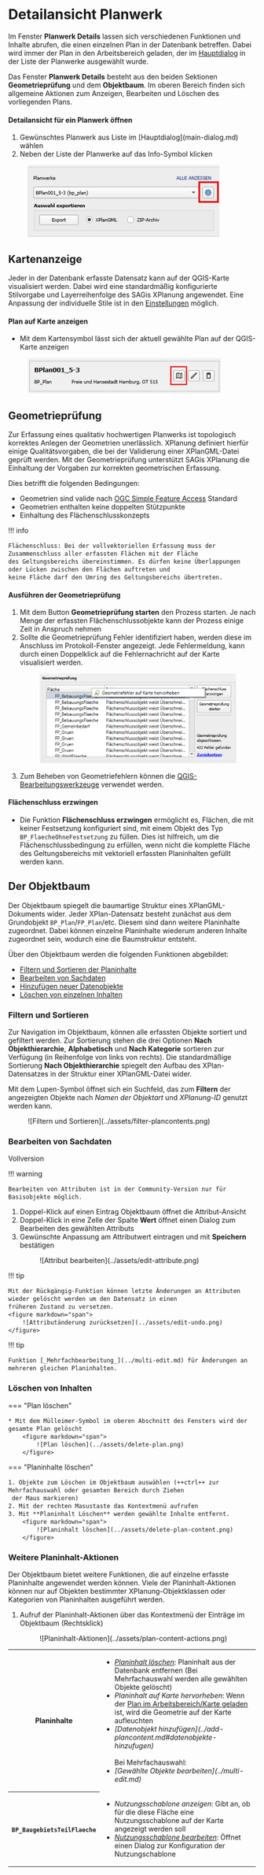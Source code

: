 # Detailansicht Planwerk

Im Fenster **Planwerk Details** lassen sich verschiedenen Funktionen und Inhalte
abrufen, die einen einzelnen Plan in der Datenbank betreffen. Dabei wird immer
der Plan in den Arbeitsbereich geladen, der im [Hauptdialog](main-dialog.md) in der Liste der Planwerke
ausgewählt wurde.

Das Fenster **Planwerk Details** besteht aus den beiden Sektionen **Geometrieprüfung** und
dem **Objektbaum**. Im oberen Bereich finden sich allgemeine Aktionen zum 
Anzeigen, Bearbeiten und Löschen des vorliegenden Plans.

<div class="procedure" markdown="span">
    <h4>Detailansicht für ein Planwerk öffnen</h4>
    <ol>
        <li>Gewünschtes Planwerk aus Liste im [Hauptdialog](main-dialog.md) wählen</li>
        <li>Neben der Liste der Planwerke auf das Info-Symbol klicken</li>
    </ol>
    <figure>
        <img src="../assets/open-plan-details.png" alt="Plan Details öffnen"/>
    </figure>
</div>

## Kartenanzeige 

Jeder in der Datenbank erfasste Datensatz kann auf der QGIS-Karte visualisiert werden. Dabei wird eine standardmäßig 
konfigurierte Stilvorgabe und Layerreihenfolge des SAGis XPlanung angewendet. Eine Anpassung der individuelle Stile ist
in den [Einstellungen](../settings/symbology.md) möglich.

<div class="procedure">
    <h4>Plan auf Karte anzeigen</h4>
    <ul>
        <li>Mit dem Kartensymbol lässt sich der aktuell gewählte Plan auf der QGIS-Karte anzeigen</li>
    </ul>
    <figure>
        <img src="../assets/display-map.png" alt="Plan Details öffnen"/>
    </figure>
</div>

## Geometrieprüfung

Zur Erfassung eines qualitativ hochwertigen Planwerks ist topologisch korrektes Anlegen der Geometrien unerlässlich. 
XPlanung definiert hierfür einige Qualitätsvorgaben, die bei der Validierung einer XPlanGML-Datei geprüft werden. 
Mit der Geometrieprüfung unterstützt SAGis XPlanung die Einhaltung der Vorgaben zur korrekten geometrischen Erfassung.

Dies betrifft die folgenden Bedingungen:

- Geometrien sind valide nach [OGC Simple Feature Access](https://www.ogc.org/standard/sfa/) Standard
- Geometrien enthalten keine doppelten Stützpunkte
- Einhaltung des Flächenschlusskonzepts

!!! info

    Flächenschluss: Bei der vollvektoriellen Erfassung muss der Zusammenschluss aller erfassten Flächen mit der Fläche 
    des Geltungsbereichs übereinstimmen. Es dürfen keine Überlappungen oder Lücken zwischen den Flächen auftreten und 
    keine Fläche darf den Umring des Geltungsbereichs übertreten.


<div class="procedure">
    <h4>Ausführen der Geometrieprüfung</h4>
    <ol>
        <li>
            Mit dem Button <b>Geometrieprüfung starten</b> den Prozess starten. Je nach Menge der erfassten 
            Flächenschlussobjekte kann der Prozess einige Zeit in Anspruch nehmen
        </li>
        <li>
            Sollte die Geometrieprüfung Fehler identifiziert haben, werden diese im Anschluss im Protokoll-Fenster 
            angezeigt. Jede Fehlermeldung, kann durch einen Doppelklick auf die Fehlernachricht auf der Karte 
            visualisiert werden.
        </li>
        <figure>
            <img src="../assets/geometry-validation.png" alt="Geometrieprüfung"/>
        </figure>
        <li>
            Zum Beheben von Geometriefehlern können die <a href="https://docs.qgis.org/3.34/de/docs/user_manual/working_with_vector/editing_geometry_attributes.html">
            QGIS-Bearbeitungswerkzeuge</a> verwendet werden.
        </li>
    </ol>
</div>

<div class="procedure">
    <h4>Flächenschluss erzwingen</h4>
    <ul>
        <li>
            Die Funktion <b>Flächenschluss erzwingen</b> ermöglicht es, Flächen, die mit keiner Festsetzung 
            konfiguriert sind, mit einem Objekt des Typ <code>BP_FlaecheOhneFestsetzung</code> zu füllen. Dies ist 
            hilfreich, um die Flächenschlussbedingung zu erfüllen, wenn nicht die komplette Fläche des Geltungsbereichs 
            mit vektoriell erfassten Planinhalten gefüllt werden kann. 
        </li>
    </ul>
</div>


## Der Objektbaum

Der Objektbaum spiegelt die baumartige Struktur eines XPlanGML-Dokuments wider.
Jeder XPlan-Datensatz besteht zunächst aus dem Grundobjekt <code>BP_Plan</code>/<code>FP_Plan</code>/etc. Diesem sind dann weitere Planinhalte
zugeordnet. Dabei können einzelne Planinhalte wiederum anderen Inhalte zugeordnet sein, wodurch eine die Baumstruktur entsteht.

Über den Objektbaum werden die folgenden Funktionen abgebildet:

- <a href="#filtern-und-sortieren"> Filtern und Sortieren der Planinhalte</a>
- <a href="#bearbeiten-von-sachdaten" summary="">Bearbeiten von Sachdaten</a>
- [Hinzufügen neuer Datenobjekte](../add-plancontent.md#datenobjekte-hinzufugen)
- <a href="#loschen-von-inhalten">Löschen von einzelnen Inhalten</a>


### Filtern und Sortieren 

Zur Navigation im Objektbaum, können alle erfassten Objekte sortiert und gefiltert werden.
Zur Sortierung stehen die drei Optionen **Nach Objekthierarchie**, **Alphabetisch** und **Nach Kategorie** sortieren 
zur Verfügung (in Reihenfolge von links von rechts). Die standardmäßige Sortierung **Nach Objekthierarchie** spiegelt 
den Aufbau des XPlan-Datensatzes in der Struktur einer XPlanGML-Datei wider.

Mit dem Lupen-Symbol öffnet sich ein Suchfeld, das zum **Filtern** der angezeigten Objekte nach _Namen der Objektart_ und 
_XPlanung-ID_ genutzt werden kann.

<figure markdown="span">
    ![Filtern und Sortieren](../assets/filter-plancontents.png)
</figure>


### Bearbeiten von Sachdaten
<div><span class="full-label">Vollversion</span></div>

!!! warning

    Bearbeiten von Attributen ist in der Community-Version nur für Basisobjekte möglich.


1. Doppel-Klick auf einen Eintrag Objektbaum öffnet die Attribut-Ansicht
2. Doppel-Klick in eine Zelle der Spalte **Wert** öffnet einen Dialog zum Bearbeiten des gewählten Attributs
3. Gewünschte Anpassung am Attributwert eintragen und mit **Speichern** bestätigen 
    <figure markdown="span">
        ![Attribut bearbeiten](../assets/edit-attribute.png)
    </figure>

!!! tip

    Mit der Rückgängig-Funktion können letzte Änderungen an Attributen wieder gelöscht werden um den Datensatz in einen
    früheren Zustand zu versetzen.
    <figure markdown="span">
        ![Attributänderung zurücksetzen](../assets/edit-undo.png)
    </figure>

!!! tip

    Funktion [_Mehrfachbearbeitung_](../multi-edit.md) für Änderungen an mehreren gleichen Planinhalten.

### Löschen von Inhalten

=== "Plan löschen"

    * Mit dem Mülleimer-Symbol im oberen Abschnitt des Fensters wird der gesamte Plan gelöscht
        <figure markdown="span">
            ![Plan löschen](../assets/delete-plan.png)
        </figure>
        
=== "Planinhalte löschen"

    1. Objekte zum Löschen im Objektbaum auswählen (++ctrl++ zur Mehrfachauswahl oder gesamten Bereich durch Ziehen 
     der Maus markieren)
    2. Mit der rechten Masustaste das Kontextmenü aufrufen
    3. Mit **Planinhalt Löschen** werden gewählte Inhalte entfernt.
        <figure markdown="span">
            ![Planinhalt löschen](../assets/delete-plan-content.png)
        </figure>
   

### Weitere Planinhalt-Aktionen

Der Objektbaum bietet weitere Funktionen, die auf einzelne erfasste Planinhalte angewendet werden können.
Viele der Planinhalt-Aktionen können nur auf Objekten bestimmter XPlanung-Objektklassen oder Kategorien von Planinhalten
ausgeführt werden.

1. Aufruf der Planinhalt-Aktionen über das Kontextmenü der Einträge im Objektbaum (Rechtsklick)
    <figure markdown="span">
       ![Planinhalt-Aktionen](../assets/plan-content-actions.png)
    </figure>

<table markdown="span">
   <tr markdown="span">
      <th>Planinhalte</th>
      <td>
         <ul>
            <li>
               <i><a href="#loschen-von-inhalten">Planinhalt löschen</a></i>: Planinhalt aus der Datenbank entfernen 
               (Bei Mehrfachauswahl werden alle gewählten Objekte gelöscht)
            </li>
            <li>
               <i>Planinhalt auf Karte hervorheben</i>: Wenn der <a href="#kartenanzeige">Plan im Arbeitsbereich/Karte geladen</a>
               ist, wird die Geometrie auf der Karte aufleuchten
            </li>
            <li>
               <i>[Datenobjekt hinzufügen](../add-plancontent.md#datenobjekte-hinzufugen)</i>
            </li>
            <br>
            Bei Mehrfachauswahl: 
            <li>
               <i>[Gewählte Objekte bearbeiten](../multi-edit.md)</i>
            </li>
         </ul>
      </td>
   </tr>
   <tr markdown="span">
      <th><code>BP_BaugebietsTeilFlaeche</code></th>
      <td>
         <ul>
            <li>
               <i>Nutzungsschablone anzeigen</i>: Gibt an, ob für die diese Fläche eine Nutzungsschablone auf der Karte
               angezeigt werden soll
            </li>
            <li>
               <i><a href="">Nutzungsschablone bearbeiten</a></i>: Öffnet einen Dialog zur Konfiguration der Nutzungschablone
            </li>
         </ul>
      </td>
   </tr>
</table>